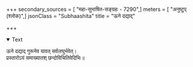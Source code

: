 +++
secondary_sources = [ "महा-सुभाषित-सङ्ग्रहः - 7290",]
meters = [ "अनुष्टुप् (श्लोक)",]
jsonClass = "Subhaashita"
title = "ऊने दद्याद्"

+++

<details open><summary>Text</summary>

ऊने दद्याद् गुरूनेव यावत् सर्वलघुर्भवेत्।  
प्रस्तारोऽयं समाख्यातश् छन्दोविचितिवेदिभिः॥
</details>
